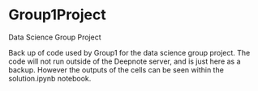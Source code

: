 # Group1Project
Data Science Group Project

Back up of code used by Group1 for the data science group project. The code will not run outside of the Deepnote server, and is just here as a backup. However the outputs of the cells can be seen within the solution.ipynb notebook.
